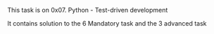 This task is on 0x07. Python - Test-driven development

It contains solution to the 6 Mandatory task and the 3 advanced task
